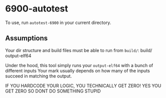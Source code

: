 # 6900-autotest
To use, run `autotest-6900` in your current directory.

## Assumptions
Your dir structure and build files must be able to run from `build/`:
build/
    output-elf64

Under the hood, this tool simply runs your `output-elf64` with a bunch of different inputs
Your mark usually depends on how many of the inputs succeed in matching the output.

IF YOU HARDCODE YOUR LOGIC, YOU TECHNICALLY GET ZERO! YES YOU GET ZERO
SO DONT DO SOMETHING STUPID
